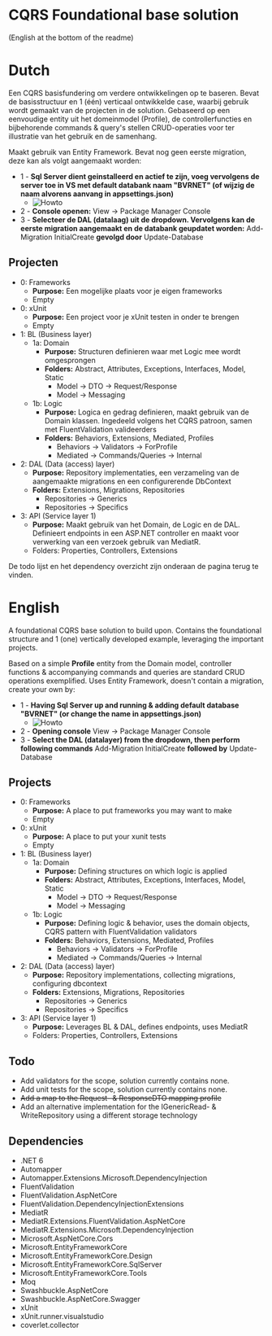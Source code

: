 # CQRS Foundational base solution

(English at the bottom of the readme)

# Dutch

Een CQRS basisfundering om verdere ontwikkelingen op te baseren. Bevat de basisstructuur en 1 (één) verticaal ontwikkelde case, waarbij gebruik wordt gemaakt van de projecten in de solution. Gebaseerd op een eenvoudige entity uit het domeinmodel (Profile), de controllerfuncties en bijbehorende commands & query's stellen CRUD-operaties voor ter illustratie van het gebruik en de samenhang.

Maakt gebruik van Entity Framework. Bevat nog geen eerste migration, deze kan als volgt aangemaakt worden:
- 1 - **Sql Server dient geinstalleerd en actief te zijn, voeg vervolgens de server toe in VS met default databank naam "BVRNET" (of wijzig de naam alvorens aanvang in appsettings.json)**
  - ![Howto](https://i.imgur.com/XJ879eS.png)
- 2 - **Console openen:** View → Package Manager Console
- 3 - **Selecteer de DAL (datalaag) uit de dropdown. Vervolgens kan de eerste migration aangemaakt en de databank geupdatet worden:** Add-Migration InitialCreate **gevolgd door** Update-Database

## Projecten
- 0: Frameworks
  - **Purpose:** Een mogelijke plaats voor je eigen frameworks
  - Empty
- 0: xUnit
  - **Purpose:** Een project voor je xUnit testen in onder te brengen
  - Empty
- 1: BL (Business layer)
  - 1a: Domain
    - **Purpose:** Structuren definieren waar met Logic mee wordt omgesprongen
    - **Folders:** Abstract, Attributes, Exceptions, Interfaces, Model, Static
      - Model → DTO → Request/Response
      - Model → Messaging
  - 1b: Logic 
    - **Purpose:** Logica en gedrag definieren, maakt gebruik van de Domain klassen. Ingedeeld volgens het CQRS patroon, samen met FluentValidation valideerders
    - **Folders:** Behaviors, Extensions, Mediated, Profiles
      - Behaviors → Validators → ForProfile
      - Mediated → Commands/Queries → Internal  
- 2: DAL (Data (access) layer) 
  - **Purpose:** Repository implementaties, een verzameling van de aangemaakte migrations en een configurerende DbContext
  - **Folders:** Extensions, Migrations, Repositories
    - Repositories → Generics
    - Repositories → Specifics 
- 3: API (Service layer 1) 
  - **Purpose:** Maakt gebruik van het Domain, de Logic en de DAL. Definieert endpoints in een ASP.NET controller en maakt voor verwerking van een verzoek gebruik van MediatR.
  - Folders: Properties, Controllers, Extensions 

De todo lijst en het dependency overzicht zijn onderaan de pagina terug te vinden.



# English

A foundational CQRS base solution to build upon.
Contains the foundational structure and 1 (one) vertically developed example, leveraging the important projects.

Based on a simple **Profile** entity from the Domain model, controller functions & accompanying commands and queries are standard CRUD operations exemplified.
Uses Entity Framework, doesn't contain a migration, create your own by:
- 1 - **Having Sql Server up and running & adding default database "BVRNET" (or change the name in appsettings.json)**
  - ![Howto](https://i.imgur.com/XJ879eS.png)
- 2 - **Opening console** View → Package Manager Console
- 3 - **Select the DAL (datalayer) from the dropdown, then perform following commands** Add-Migration InitialCreate **followed by** Update-Database

## Projects
- 0: Frameworks
  - **Purpose:** A place to put frameworks you may want to make
  - Empty
- 0: xUnit
  - **Purpose:** A place to put your xunit tests
  - Empty
- 1: BL (Business layer)
  - 1a: Domain
    - **Purpose:** Defining structures on which logic is applied  
    - **Folders:** Abstract, Attributes, Exceptions, Interfaces, Model, Static
      - Model → DTO → Request/Response
      - Model → Messaging
  - 1b: Logic 
    - **Purpose:** Defining logic & behavior, uses the domain objects, CQRS pattern with FluentValidation validators
    - **Folders:** Behaviors, Extensions, Mediated, Profiles
      - Behaviors → Validators → ForProfile
      - Mediated → Commands/Queries → Internal  
- 2: DAL (Data (access) layer) 
  - **Purpose:** Repository implementations, collecting migrations, configuring dbcontext 
  - **Folders:** Extensions, Migrations, Repositories
    - Repositories → Generics
    - Repositories → Specifics 
- 3: API (Service layer 1) 
  - **Purpose:** Leverages BL & DAL, defines endpoints, uses MediatR
  - Folders: Properties, Controllers, Extensions 

## Todo
- Add validators for the scope, solution currently contains none.
- Add unit tests for the scope, solution currently contains none.
- ~~Add a map to the Request- & ResponseDTO mapping profile~~
- Add an alternative implementation for the IGenericRead- & WriteRepository using a different storage technology

## Dependencies
- .NET 6
- Automapper
- Automapper.Extensions.Microsoft.DependencyInjection
- FluentValidation
- FluentValidation.AspNetCore
- FluentValidation.DependencyInjectionExtensions
- MediatR
- MediatR.Extensions.FluentValidation.AspNetCore
- MediatR.Extensions.Microsoft.DependencyInjection
- Microsoft.AspNetCore.Cors
- Microsoft.EntityFrameworkCore
- Microsoft.EntityFrameworkCore.Design
- Microsoft.EntityFrameworkCore.SqlServer
- Microsoft.EntityFrameworkCore.Tools
- Moq
- Swashbuckle.AspNetCore
- Swashbuckle.AspNetCore.Swagger
- xUnit
- xUnit.runner.visualstudio
- coverlet.collector
